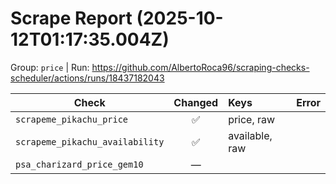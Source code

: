 # Scrape Report (2025-10-12T01:17:35.004Z)

Group: `price`  |  Run: https://github.com/AlbertoRoca96/scraping-checks-scheduler/actions/runs/18437182043

| Check | Changed | Keys | Error |
|---|:---:|:--|:--|
| `scrapeme_pikachu_price` | ✅ | price, raw |  |
| `scrapeme_pikachu_availability` | ✅ | available, raw |  |
| `psa_charizard_price_gem10` | — |  |  |
